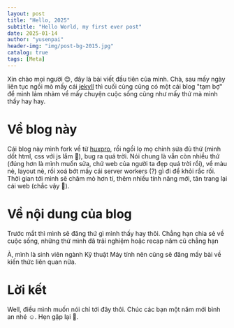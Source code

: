```yaml
---
layout: post
title: "Hello, 2025"
subtitle: "Hello World, my first ever post"
date: 2025-01-14
author: "yusenpai"
header-img: "img/post-bg-2015.jpg"
catalog: true
tags: [Meta]
---
```


Xin chào mọi người 😊, đây là bài viết đầu tiên của mình. Chà, sau mấy ngày liên tục ngồi mò mấy cái [jekyll](https://jekyllrb.com) thì cuối cùng cũng có một cái blog "tạm bợ" để mình lảm nhảm về mấy chuyện cuộc sống cũng như mấy thứ mà mình thấy hay hay. 

# Về blog này

Cái blog này mình fork về từ [huxpro](https://github.com/Huxpro/huxpro.github.io), rồi ngồi lọ mọ chỉnh sửa đủ thứ (mình dốt html, css với js lắm 🥲), bug ra quá trời. Nói chung là vẫn còn nhiều thứ (đúng hơn là mình muốn sửa, chứ web của người ta đẹp quá trời rồi), về màu nè, layout nè, rồi xoá bớt mấy cái server workers (?) gì đi để khỏi rắc rối. Thời gian tới mình sẽ chăm mò hơn tí, thêm nhiều tính năng mới, tân trang lại cái web (chắc vậy 🤪).

# Về nội dung của blog

Trước mắt thì mình sẽ đăng thứ gì mình thấy hay thôi. Chẳng hạn chia sẻ về cuộc sống, những thứ mình đã trải nghiệm hoặc recap năm cũ chẳng hạn

À, mình là sinh viên ngành Kỹ thuật Máy tính nên cũng sẽ đăng mấy bài về kiến thức liên quan nữa.

# Lời kết

Well, điều mình muốn nói chỉ tới đây thôi. Chúc các bạn một năm mới bình an nhé ☺️. Hẹn gặp lại 👋.